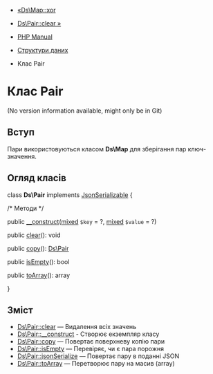 - [«Ds\Map::xor](ds-map.xor.md)
- [Ds\Pair::clear »](ds-pair.clear.md)

- [PHP Manual](index.md)
- [Структури даних](book.ds.md)
- Клас Pair

# Клас Pair

(No version information available, might only be in Git)

## Вступ

Пари використовуються класом **Ds\Map** для зберігання пар ключ-значення.

## Огляд класів

class **Ds\Pair** implements
[JsonSerializable](class.jsonserializable.md) {

/\* Методи \*/

public
[\_\_construct](ds-pair.construct.md)([mixed](language.types.declarations.md#language.types.declarations.mixed)
`$key` = ?,
[mixed](language.types.declarations.md#language.types.declarations.mixed)
`$value` = ?)

public [clear](ds-pair.clear.md)(): void

public [copy](ds-pair.copy.md)(): [Ds\Pair](class.ds-pair.md)

public [isEmpty](ds-pair.isempty.md)(): bool

public [toArray](ds-pair.toarray.md)(): array

}

## Зміст

- [Ds\Pair::clear](ds-pair.clear.md) — Видалення всіх значень
- [Ds\Pair::\_\_construct](ds-pair.construct.md) - Створює екземпляр
класу
- [Ds\Pair::copy](ds-pair.copy.md) — Повертає поверхневу копію
пари
- [Ds\Pair::isEmpty](ds-pair.isempty.md) — Перевіряє, чи є
пара порожня
- [Ds\Pair::jsonSerialize](ds-pair.jsonserialize.md) — Повертає
пару в поданні JSON
- [Ds\Pair::toArray](ds-pair.toarray.md) — Перетворює пару на масив
(array)
